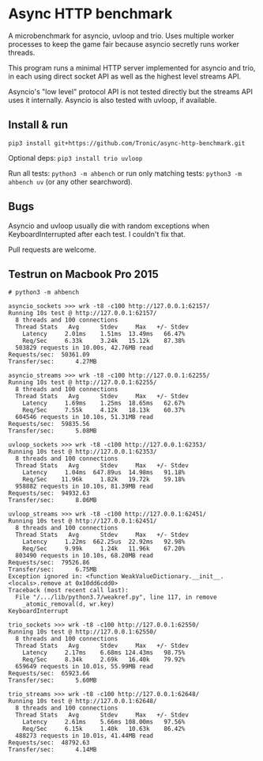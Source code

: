 # Async HTTP benchmark

A microbenchmark for asyncio, uvloop and trio. Uses multiple worker processes to
keep the game fair because asyncio secretly runs worker threads.

This program runs a minimal HTTP server implemented for asyncio and trio,
in each using direct socket API as well as the highest level streams API.

Asyncio's "low level" protocol API is not tested directly but the streams API
uses it internally. Asyncio is also tested with uvloop, if available.

## Install & run

````
pip3 install git+https://github.com/Tronic/async-http-benchmark.git
````

Optional deps: `pip3 install trio uvloop`

Run all tests: `python3 -m ahbench` or
run only matching tests: `python3 -m ahbench uv` (or any other searchword).

## Bugs

Asyncio and uvloop usually die with random exceptions when KeyboardInterrupted
after each test. I couldn't fix that.

Pull requests are welcome.

## Testrun on Macbook Pro 2015

````
# python3 -m ahbench

asyncio_sockets >>> wrk -t8 -c100 http://127.0.0.1:62157/
Running 10s test @ http://127.0.0.1:62157/
  8 threads and 100 connections
  Thread Stats   Avg      Stdev     Max   +/- Stdev
    Latency     2.01ms    1.51ms  13.49ms   66.47%
    Req/Sec     6.33k     3.24k   15.12k    87.38%
  503829 requests in 10.00s, 42.76MB read
Requests/sec:  50361.09
Transfer/sec:      4.27MB

asyncio_streams >>> wrk -t8 -c100 http://127.0.0.1:62255/
Running 10s test @ http://127.0.0.1:62255/
  8 threads and 100 connections
  Thread Stats   Avg      Stdev     Max   +/- Stdev
    Latency     1.69ms    1.25ms  18.65ms   62.67%
    Req/Sec     7.55k     4.12k   18.13k    60.37%
  604546 requests in 10.10s, 51.31MB read
Requests/sec:  59835.56
Transfer/sec:      5.08MB

uvloop_sockets >>> wrk -t8 -c100 http://127.0.0.1:62353/
Running 10s test @ http://127.0.0.1:62353/
  8 threads and 100 connections
  Thread Stats   Avg      Stdev     Max   +/- Stdev
    Latency     1.04ms  647.89us  14.98ms   91.18%
    Req/Sec    11.96k     1.82k   19.72k    59.18%
  958882 requests in 10.10s, 81.39MB read
Requests/sec:  94932.63
Transfer/sec:      8.06MB

uvloop_streams >>> wrk -t8 -c100 http://127.0.0.1:62451/
Running 10s test @ http://127.0.0.1:62451/
  8 threads and 100 connections
  Thread Stats   Avg      Stdev     Max   +/- Stdev
    Latency     1.22ms  662.25us  22.92ms   92.98%
    Req/Sec     9.99k     1.24k   11.96k    67.20%
  803490 requests in 10.10s, 68.20MB read
Requests/sec:  79526.86
Transfer/sec:      6.75MB
Exception ignored in: <function WeakValueDictionary.__init__.<locals>.remove at 0x10dd6cdd0>
Traceback (most recent call last):
  File "/.../lib/python3.7/weakref.py", line 117, in remove
    _atomic_removal(d, wr.key)
KeyboardInterrupt

trio_sockets >>> wrk -t8 -c100 http://127.0.0.1:62550/
Running 10s test @ http://127.0.0.1:62550/
  8 threads and 100 connections
  Thread Stats   Avg      Stdev     Max   +/- Stdev
    Latency     2.17ms    6.68ms 124.43ms   98.75%
    Req/Sec     8.34k     2.69k   16.40k    79.92%
  659649 requests in 10.01s, 55.99MB read
Requests/sec:  65923.66
Transfer/sec:      5.60MB

trio_streams >>> wrk -t8 -c100 http://127.0.0.1:62648/
Running 10s test @ http://127.0.0.1:62648/
  8 threads and 100 connections
  Thread Stats   Avg      Stdev     Max   +/- Stdev
    Latency     2.61ms    5.66ms 108.00ms   97.56%
    Req/Sec     6.15k     1.40k   10.63k    86.42%
  488273 requests in 10.01s, 41.44MB read
Requests/sec:  48792.63
Transfer/sec:      4.14MB
````